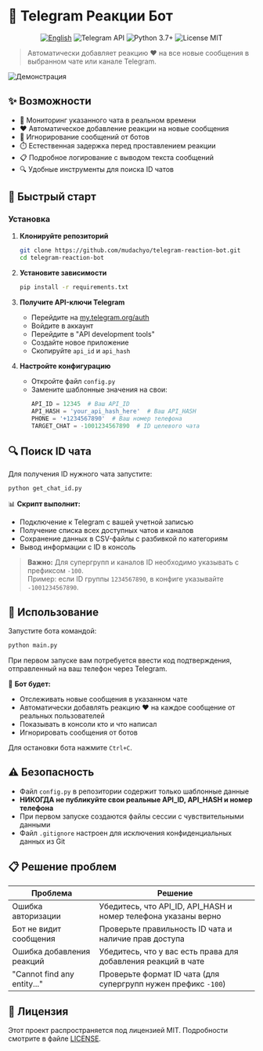 # 💬 Telegram Реакции Бот

<p align="center">
  <a href="README_EN.md"><img src="https://img.shields.io/badge/Language-English-blue.svg" alt="English"></a>
  <img src="https://img.shields.io/badge/Telegram-API-blue.svg?logo=telegram" alt="Telegram API">
  <img src="https://img.shields.io/badge/Python-3.7+-yellow.svg?logo=python" alt="Python 3.7+">
  <img src="https://img.shields.io/badge/License-MIT-green.svg" alt="License MIT">
</p>

> Автоматически добавляет реакцию ❤️ на все новые сообщения в выбранном чате или канале Telegram.

![Демонстрация](https://dummyimage.com/800x400/3498db/ffffff&text=Telegram+Reactions+Bot)

## ✨ Возможности

- 🔄 Мониторинг указанного чата в реальном времени
- ❤️ Автоматическое добавление реакции на новые сообщения
- 🤖 Игнорирование сообщений от ботов
- ⏱️ Естественная задержка перед проставлением реакции
- 📋 Подробное логирование с выводом текста сообщений
- 🔍 Удобные инструменты для поиска ID чатов

## 🚀 Быстрый старт

### Установка

1. **Клонируйте репозиторий**
   ```bash
   git clone https://github.com/mudachyo/telegram-reaction-bot.git
   cd telegram-reaction-bot
   ```

2. **Установите зависимости**
   ```bash
   pip install -r requirements.txt
   ```

3. **Получите API-ключи Telegram**
   - Перейдите на [my.telegram.org/auth](https://my.telegram.org/auth)
   - Войдите в аккаунт
   - Перейдите в "API development tools"
   - Создайте новое приложение
   - Скопируйте `api_id` и `api_hash`

4. **Настройте конфигурацию**
   - Откройте файл `config.py`
   - Замените шаблонные значения на свои:
     ```python
     API_ID = 12345  # Ваш API_ID
     API_HASH = 'your_api_hash_here'  # Ваш API_HASH
     PHONE = '+1234567890'  # Ваш номер телефона
     TARGET_CHAT = -1001234567890  # ID целевого чата
     ```

## 🔍 Поиск ID чата

Для получения ID нужного чата запустите:

```bash
python get_chat_id.py
```

📊 **Скрипт выполнит:**
- Подключение к Telegram с вашей учетной записью
- Получение списка всех доступных чатов и каналов
- Сохранение данных в CSV-файлы с разбивкой по категориям
- Вывод информации с ID в консоль

> **Важно:** Для супергрупп и каналов ID необходимо указывать с префиксом `-100`.  
> Пример: если ID группы `1234567890`, в конфиге указывайте `-1001234567890`.

## 📱 Использование

Запустите бота командой:

```bash
python main.py
```

При первом запуске вам потребуется ввести код подтверждения, отправленный на ваш телефон через Telegram.

🔄 **Бот будет:**
- Отслеживать новые сообщения в указанном чате
- Автоматически добавлять реакцию ❤️ на каждое сообщение от реальных пользователей
- Показывать в консоли кто и что написал
- Игнорировать сообщения от ботов

Для остановки бота нажмите `Ctrl+C`.

## ⚠️ Безопасность

- Файл `config.py` в репозитории содержит только шаблонные данные
- **НИКОГДА не публикуйте свои реальные API_ID, API_HASH и номер телефона**
- При первом запуске создаются файлы сессии с чувствительными данными 
- Файл `.gitignore` настроен для исключения конфиденциальных данных из Git

## 📋 Решение проблем

| Проблема | Решение |
|----------|---------|
| Ошибка авторизации | Убедитесь, что API_ID, API_HASH и номер телефона указаны верно |
| Бот не видит сообщения | Проверьте правильность ID чата и наличие прав доступа |
| Ошибка добавления реакций | Убедитесь, что у вас есть права для добавления реакций в чате |
| "Cannot find any entity..." | Проверьте формат ID чата (для супергрупп нужен префикс `-100`) |

## 📝 Лицензия

Этот проект распространяется под лицензией MIT. Подробности смотрите в файле [LICENSE](LICENSE). 